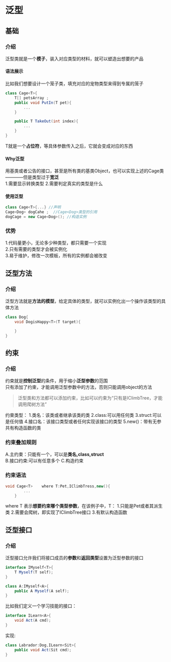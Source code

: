 # 泛型

## 基础

### 介绍
泛型类就是一个**模子**，装入对应类型的材料，就可以塑造出想要的产品

#### 语法展示
比如我们想要设计一个笼子类，填充对应的宠物类型来得到专属的笼子

```C#
class Cage<T>{
    T[] petsArray ; 
    public void PutIn(T pet){
        ...
    }

    public T TakeOut(int index){
        ...
    }
}
```

T就是一个**占位符**，等具体参数传入之后，它就会变成对应的东西

#### Why泛型
用基类或者公告的接口，甚至是所有类的基类Object，也可以实现上述的Cage类————但是类型过于**宽泛**  
1.需要显示转换类型
2.需要判定真实的类型是什么

#### 使用泛型
```C#
class Cage<T>{...} //声明
Cage<Dog> dogCahe ;  //Cage<Dog>类型的引用
dogCage = new Cage<Dog>(); //构造实例
```

### 优势
1.代码量更小，无论多少种类型，都只需要一个实现  
2.只有需要的类型才会被实例化    
3.易于维护，修改一次模板，所有的实例都会被改变  

## 泛型方法

### 介绍
泛型方法就是**方法的模型**，给定具体的类型，就可以实例化出一个操作该类型的具体方法  

```C#
class Dog{
    void DogisHappy<T>(T target){

    }
}
```

## 约束

### 介绍
约束就是**控制泛型**的条件，用于缩小**泛型参数**的范围  
只有添加了约束，才能调用泛型参数中的方法，否则只能调用object的方法  
> 泛型类和方法都可以添加约束，比如可以约束为“只有是IClimbTree，才能调用爬树方法”    

约束类型：
1.类名：该类或者继承该类的类
2.class:可以用任何类
3.struct:可以是任何值
4.接口名：该接口类型或者任何实现该接口的类型
5.new()：带有无参共有构造函数的类   

### 约束叠加规则
A.主约束：只能有一个，可以是**类名,class,struct**  
B.接口约束:可以有任意多个
C.构造约束

### 约束语法
```C#
void Cage<T>    where T:Pet,IClimbTress,new(){
        ...
    }
```
where T 表示**想要约束哪个类型参数**，在该例子中，T：
1.只能是Pet或者其派生类
2.需要会爬树，即实现了IClimbTree接口
3.有默认构造函数

## 泛型接口

### 介绍
泛型接口允许我们将接口成员的**参数**和**返回类型**设置为泛型参数的接口  


```C#
interface IMyself<T>{
    T Myself(T self);
}
```

```C#
class A:IMyself<A>{
    public A Myself(A self);
}
```

比如我们定义一个学习技能的接口：
```C#
interface ILearn<A>{
    void Act(A cmd);
}
```

实现:
```C#
class Labrador:Dog,ILearn<Sit>{
    public void Act(Sit cmd);
}

